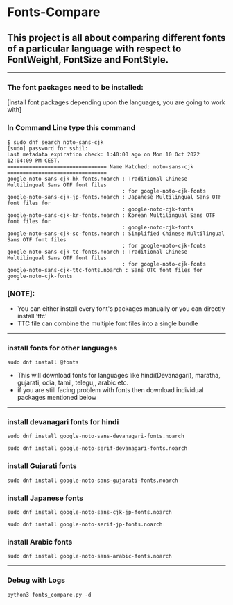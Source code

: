 # Fonts-Compare
## This project is all about comparing different fonts of a particular language with respect to FontWeight, FontSize and FontStyle.
---------------------------------------------------------------------
### The font packages need to be installed:
[install font packages depending upon the languages, you are going to work with]

### In Command Line type this command
```
$ sudo dnf search noto-sans-cjk
[sudo] password for sshil: 
Last metadata expiration check: 1:40:00 ago on Mon 10 Oct 2022 12:04:09 PM CEST.
================================ Name Matched: noto-sans-cjk ================================
google-noto-sans-cjk-hk-fonts.noarch : Traditional Chinese Multilingual Sans OTF font files
                                     : for google-noto-cjk-fonts
google-noto-sans-cjk-jp-fonts.noarch : Japanese Multilingual Sans OTF font files for
                                     : google-noto-cjk-fonts
google-noto-sans-cjk-kr-fonts.noarch : Korean Multilingual Sans OTF font files for
                                     : google-noto-cjk-fonts
google-noto-sans-cjk-sc-fonts.noarch : Simplified Chinese Multilingual Sans OTF font files
                                     : for google-noto-cjk-fonts
google-noto-sans-cjk-tc-fonts.noarch : Traditional Chinese Multilingual Sans OTF font files
                                     : for google-noto-cjk-fonts
google-noto-sans-cjk-ttc-fonts.noarch : Sans OTC font files for google-noto-cjk-fonts

```
### [NOTE]:
- You can either install every font's packages manually or you can directly install 'ttc'
- TTC file can combine the multiple font files into a single bundle

-----------------------------------------------------------------------

### install fonts for other languages
```
sudo dnf install @fonts
```
- This will download fonts for languages like hindi(Devanagari), maratha, gujarati, odia, tamil, telegu,, arabic etc.
- if you are still facing problem with fonts then download individual packages mentioned below
----------------------------------------------------------------------

### install devanagari fonts for hindi
```
sudo dnf install google-noto-sans-devanagari-fonts.noarch
```
```
sudo dnf install google-noto-serif-devanagari-fonts.noarch
```

### install Gujarati fonts
```
sudo dnf install google-noto-sans-gujarati-fonts.noarch
```

### install Japanese fonts
```
sudo dnf install google-noto-sans-cjk-jp-fonts.noarch
```
```
sudo dnf install google-noto-serif-jp-fonts.noarch
```

### install Arabic fonts
```
sudo dnf install google-noto-sans-arabic-fonts.noarch
```
-----------------------------------------------------------
### Debug with Logs
```
python3 fonts_compare.py -d
```
